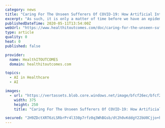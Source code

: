 ```yaml
---
category: news
title: "Caring For The Unseen Sufferers Of COVID-19: How Artificial Intelligence Can Enable Proactive Care And Help Avert An Epidemic Of Preventable Diseases"
excerpt: "As such, it is only a matter of time before we have an epidemic of preventable diseases across the country— that is unless we care for them proactively. We need to shine a light on these patients with unmet medical needs and offer appropriate care before they get sick and show up at our emergency rooms."
publishedDateTime: 2020-05-11T13:54:00Z
webUrl: "https://www.healthitoutcomes.com/doc/caring-for-the-unseen-sufferers-of-covid-how-artificial-intelligence-can-enable-proactive-care-0001"
type: article
quality: 0
heat: 0
published: false

provider:
  name: HealthITOUTCOMES
  domain: healthitoutcomes.com

topics:
  - AI in Healthcare
  - AI

images:
  - url: "https://vertassets.blob.core.windows.net/image/bfcf26ec/bfcf26ec-ef50-4fe1-8ddd-80bde0873b52/375_250-istock_1205872351.jpg"
    width: 375
    height: 250
    title: "Caring For The Unseen Sufferers Of COVID-19: How Artificial Intelligence Can Enable Proactive Care And Help Avert An Epidemic Of Preventable Diseases"

secured: "2H9ZDctXRT6zLSRbrPr4l330p7rfz0q3WhBGsb/dt2h0vKddgY22bU0Cjjo+hWaULFu2BcRMPS3923YSG4GwdEwDjdsjxypv6QYjmN7sdG9qZxdXT92VuWxF0zTM7PVtGuKeapYMhiZ/kVjVT4OKwAO2FMBjUpRJgf5GN0xeZO3QuK8UFsYDa/4vgTofbeAeTqN1JQMt75zYTHXxmXlRgq6VItElWTyOBJdFo2LdDPWj9V2RXa+CVlBxDxO1dqUp8yEb1EBeT05LzaxOu6tNai4qOip7w7AimOlxZ98Ozq3Ck1C2sKxE5x+dixJEkqVM;wvsPbD6T3ngzqy1n8VKm6g=="
---
```


